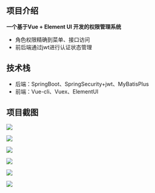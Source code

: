 ## 项目介绍

**一个基于Vue + Element UI 开发的权限管理系统**

- 角色权限精确到菜单、接口访问
- 前后端通过jwt进行认证状态管理

## 技术栈

- 后端：SpringBoot、SpringSecurity+jwt、MyBatisPlus
- 前端：Vue-cli、Vuex、ElementUI

## 项目截图

![](https://tva1.sinaimg.cn/large/007S8ZIlgy1gfvkfm46hxj31ky0u0e84.jpg)

![](https://tva1.sinaimg.cn/large/007S8ZIlgy1gfvkgf1y94j31km0u0n5n.jpg)

![](https://tva1.sinaimg.cn/large/007S8ZIlgy1gfvkh4e9nkj31ko0u044w.jpg)

![](https://tva1.sinaimg.cn/large/007S8ZIlgy1gfvkhh99nbj31ko0u0doq.jpg)

![](https://tva1.sinaimg.cn/large/007S8ZIlgy1gfvkhye127j31ks0u0k1g.jpg)

![](https://tva1.sinaimg.cn/large/007S8ZIlgy1gfvkjmf6c4j31kz0u0tjm.jpg)
